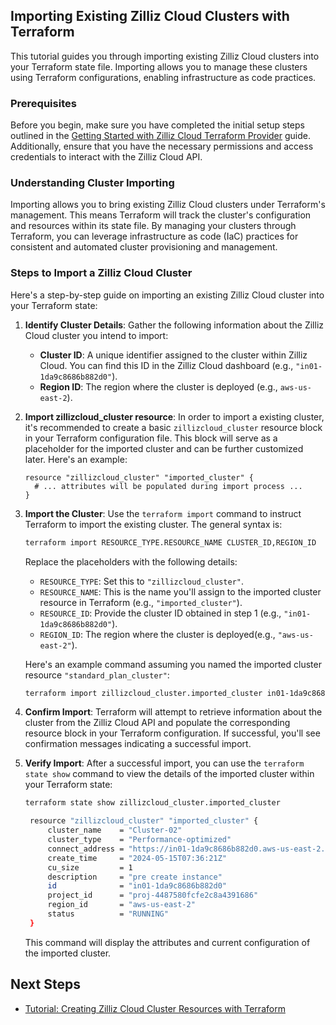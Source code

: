 ## Importing Existing Zilliz Cloud Clusters with Terraform

This tutorial guides you through importing existing Zilliz Cloud clusters into your Terraform state file. Importing allows you to manage these clusters using Terraform configurations, enabling infrastructure as code practices.

### Prerequisites

Before you begin, make sure you have completed the initial setup steps outlined in the [Getting Started with Zilliz Cloud Terraform Provider](./get-start.md) guide. Additionally, ensure that you have the necessary permissions and access credentials to interact with the Zilliz Cloud API.
### Understanding Cluster Importing

Importing allows you to bring existing Zilliz Cloud clusters under Terraform's management. This means Terraform will track the cluster's configuration and resources within its state file. By managing your clusters through Terraform, you can leverage infrastructure as code (IaC) practices for consistent and automated cluster provisioning and management.


### Steps to Import a Zilliz Cloud Cluster

Here's a step-by-step guide on importing an existing Zilliz Cloud cluster into your Terraform state:

1. **Identify Cluster Details**: Gather the following information about the Zilliz Cloud cluster you intend to import:
    * **Cluster ID**: A unique identifier assigned to the cluster within Zilliz Cloud. You can find this ID in the Zilliz Cloud dashboard (e.g., `"in01-1da9c8686b882d0"`).
    * **Region ID**: The region where the cluster is deployed (e.g., `aws-us-east-2`).

2. **Import zillizcloud_cluster resource**: In order to import a existing cluster, it's recommended to create a basic `zillizcloud_cluster` resource block in your Terraform configuration file. This block will serve as a placeholder for the imported cluster and can be further customized later. Here's an example:

   ```hcl
   resource "zillizcloud_cluster" "imported_cluster" {
     # ... attributes will be populated during import process ...
   }
   ```

3. **Import the Cluster**: Use the `terraform import` command to instruct Terraform to import the existing cluster. The general syntax is:

   ```bash
   terraform import RESOURCE_TYPE.RESOURCE_NAME CLUSTER_ID,REGION_ID
   ```

   Replace the placeholders with the following details:

     * `RESOURCE_TYPE`: Set this to `"zillizcloud_cluster"`.
     * `RESOURCE_NAME`: This is the name you'll assign to the imported cluster resource in Terraform (e.g., `"imported_cluster"`).
     * `RESOURCE_ID`: Provide the cluster ID obtained in step 1 (e.g., `"in01-1da9c8686b882d0"`).
     * `REGION_ID`: The region where the cluster is deployed(e.g., `"aws-us-east-2"`).


   Here's an example command assuming you named the imported cluster resource `"standard_plan_cluster"`:

   ```bash
   terraform import zillizcloud_cluster.imported_cluster in01-1da9c8686b882d0,aws-us-east-2
   ```

4. **Confirm Import**: Terraform will attempt to retrieve information about the cluster from the Zilliz Cloud API and populate the corresponding resource block in your Terraform configuration. If successful, you'll see confirmation messages indicating a successful import.

5. **Verify Import**: After a successful import, you can use the `terraform state show` command to view the details of the imported cluster within your Terraform state:

   ```bash
   terraform state show zillizcloud_cluster.imported_cluster

    resource "zillizcloud_cluster" "imported_cluster" {
        cluster_name    = "Cluster-02"
        cluster_type    = "Performance-optimized"
        connect_address = "https://in01-1da9c8686b882d0.aws-us-east-2.vectordb.zillizcloud.com:19539"
        create_time     = "2024-05-15T07:36:21Z"
        cu_size         = 1
        description     = "pre create instance"
        id              = "in01-1da9c8686b882d0"
        project_id      = "proj-4487580fcfe2c8a4391686"
        region_id       = "aws-us-east-2"
        status          = "RUNNING"
    }
   ```

   This command will display the attributes and current configuration of the imported cluster.


## Next Steps
- [Tutorial: Creating Zilliz Cloud Cluster Resources with Terraform](./create-cluster.md)

